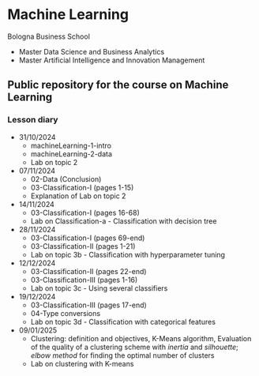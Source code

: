 # Machine Learning
 Bologna Business School
 - Master Data Science and Business Analytics
 - Master Artificial Intelligence and Innovation Management
 
## Public repository for the course on **Machine Learning**

### Lesson diary

- 31/10/2024
	- machineLearning-1-intro
	- machineLearning-2-data
	- Lab on topic 2
- 07/11/2024
	- 02-Data (Conclusion)
	- 03-Classification-I (pages 1-15)
	- Explanation of Lab on topic 2
- 14/11/2024
	- 03-Classification-I (pages 16-68)
	- Lab on Classification-a - Classification with decision tree
- 28/11/2024
	- 03-Classification-I (pages 69-end)
	- 03-Classification-II (pages 1-21)
	- Lab on topic 3b - Classification with hyperparameter tuning
- 12/12/2024
	- 03-Classification-II (pages 22-end)
	- 03-Classification-III (pages 1-16)
	- Lab on topic 3c - Using several classifiers
- 19/12/2024
	- 03-Classification-III (pages 17-end)
	- 04-Type conversions
	- Lab on topic 3d - Classification with categorical features
- 09/01/2025
	- Clustering: definition and objectives, K-Means algorithm, Evaluation of the quality of a clustering scheme with *inertia* and *silhouette*; *elbow method* for finding the optimal number of clusters
	- Lab on clustering with K-means
